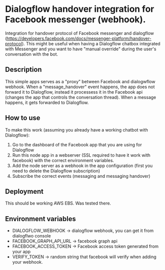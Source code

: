 # Dialogflow handover integration for Facebook messenger (webhook).

Integration for handover protocol of Facebook messenger and dialogflow (https://developers.facebook.com/docs/messenger-platform/handover-protocol).
This might be useful when having a Dialogflow chatbox integrated with Messenger and you want to have "manual override" during the user's conversation with the bot. 

## Description

This simple apps serves as a "proxy" between Facebook and dialogwflow webhook. When a "message_handover" event happens, the app does not forward it to Dialogflow, instead it processess it in the Facebook api (changes the app that controls the conversation thread). When a message happens, it gets forwarded to Dialogflow.


## How to use

To make this work (assuming you already have a working chatbot with Dialogflow):

1. Go to the dashboard of the Facebook app that you are using for Dialogflow
2. Run this node app in a webserver (SSL required to have it work with facebook) with the correct environment variables. 
3. Add the node server as a webhook in the app configuration (first you need to delete the Dialogflow subscription)
4. Subscribe the correct events (messaging and messaging handover)

## Deployment

This should be working AWS EBS. Was tested there.


## Environment variables
- DIALOGFLOW_WEBHOOK -> dialogflow webhook, you can get it from dialogflwo console
- FACEBOOK_GRAPH_API_URL -> facebook graph api
- FACEBOOK_ACCESS_TOKEN -> Facebook access token generated from your app
- VERIFY_TOKEN -> random string that facebook will verify when adding your webhook.